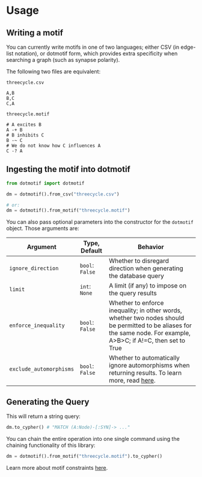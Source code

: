 # Usage

## Writing a motif

You can currently write motifs in one of two languages; either CSV (in edge-list notation), or dotmotif form, which provides extra specificity when searching a graph (such as synapse polarity).

The following two files are equivalent:

`threecycle.csv`
```
A,B
B,C
C,A
```

`threecycle.motif`
```
# A excites B
A -+ B
# B inhibits C
B -~ C
# We do not know how C influences A
C -? A
```

## Ingesting the motif into dotmotif

```python
from dotmotif import dotmotif

dm = dotmotif().from_csv("threecycle.csv")

# or:
dm = dotmotif().from_motif("threecycle.motif")
```

You can also pass optional parameters into the constructor for the `dotmotif` object. Those arguments are:

| Argument                | Type, Default   | Behavior                                                                                                                                                            |
| ----------------------- | --------------- | ------------------------------------------------------------------------------------------------------------------------------------------------------------------- |
| `ignore_direction`      | `bool`: `False` | Whether to disregard direction when generating the database query                                                                                                   |
| `limit`                 | `int`: `None`   | A limit (if any) to impose on the query results                                                                                                                     |
| `enforce_inequality`    | `bool`: `False` | Whether to enforce inequality; in other words, whether two nodes should be permitted to be aliases for the same node. For example, A>B>C; if A!=C, then set to True |
| `exclude_automorphisms` | `bool`: `False` | Whether to automatically ignore automorphisms when returning results. To learn more, read [here](Automorphisms.md).                                                 |

## Generating the Query

This will return a string query:

```python
dm.to_cypher() # "MATCH (A:Node)-[:SYN]-> ..."
```

You can chain the entire operation into one single command using the chaining functionality of this library:

```python
dm = dotmotif().from_motif("threecycle.motif").to_cypher()
```

Learn more about motif constraints [here](attributes.md).

